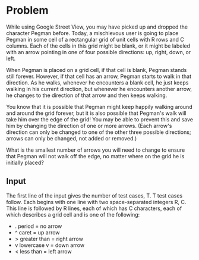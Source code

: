 # Problem

While using Google Street View, you may have picked up and dropped the character Pegman before. Today, a mischievous user is going to place Pegman in some cell of a rectangular grid of unit cells with R rows and C columns. Each of the cells in this grid might be blank, or it might be labeled with an arrow pointing in one of four possible directions: up, right, down, or left.

When Pegman is placed on a grid cell, if that cell is blank, Pegman stands still forever. However, if that cell has an arrow, Pegman starts to walk in that direction. As he walks, whenever he encounters a blank cell, he just keeps walking in his current direction, but whenever he encounters another arrow, he changes to the direction of that arrow and then keeps walking.

You know that it is possible that Pegman might keep happily walking around and around the grid forever, but it is also possible that Pegman's walk will take him over the edge of the grid! You may be able to prevent this and save him by changing the direction of one or more arrows. (Each arrow's direction can only be changed to one of the other three possible directions; arrows can only be changed, not added or removed.)

What is the smallest number of arrows you will need to change to ensure that Pegman will not walk off the edge, no matter where on the grid he is initially placed?

## Input

The first line of the input gives the number of test cases, T. T test cases follow. Each begins with one line with two space-separated integers R, C. This line is followed by R lines, each of which has C characters, each of which describes a grid cell and is one of the following:

- . period = no arrow
- ^ caret = up arrow
- \> greater than = right arrow
- v lowercase v = down arrow
- < less than = left arrow
